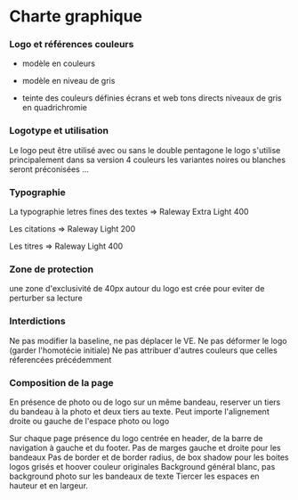 # Charte graphique

### Logo et références couleurs
 - modèle en couleurs

 - modèle en niveau de gris

 - teinte des couleurs définies
  écrans et web 
  tons directs
  niveaux de gris
  en quadrichromie

### Logotype et utilisation
  Le logo peut être utilisé avec ou sans le double pentagone
  le logo s'utilise principalement dans sa version 4 couleurs
  les variantes noires ou blanches seront préconisées ...


### Typographie
  La typographie letres fines des textes
  => Raleway Extra Light 400 
  
  Les citations
  => Raleway Light 200 
  
  Les titres
  => Raleway Light 400 

### Zone de protection
  une zone d'exclusivité de 40px autour du logo est crée pour eviter de perturber sa lecture

### Interdictions
  Ne pas modifier la baseline, ne pas déplacer le VE.
  Ne pas déformer le logo (garder l'homotécie initiale)
  Ne pas attribuer d'autres couleurs que celles réferencées précédemment

### Composition de la page 
  En présence de photo ou de logo sur un même bandeau, reserver un tiers du bandeau à la photo et deux tiers au texte. Peut importe l'alignement droite ou gauche de l'espace photo ou logo

  Sur chaque page présence du logo centrée en header, de la barre de navigation à gauche et du footer.
  Pas de marges gauche et droite pour les bandeaux
  Pas de border et de border radius, de box shadow pour les boites
  logos grisés et hoover couleur originales
  Background général blanc, pas background photo sur les bandeaux de texte
  Tiercer les espaces en hauteur et en largeur.

